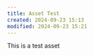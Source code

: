 ```yaml
---
title: Asset Test
created: 2024-09-23 15:13
modified: 2024-09-23 15:21
---
```


This is a test asset
